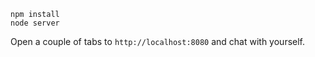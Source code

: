 
    npm install
    node server

Open a couple of tabs to `http://localhost:8080` and chat with yourself.